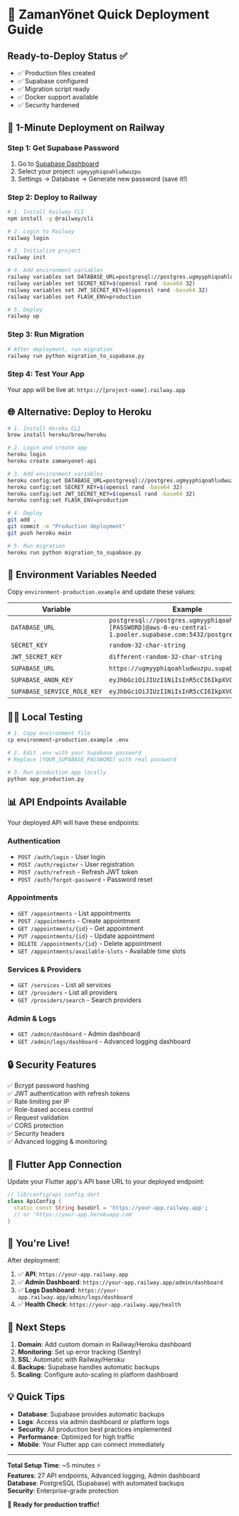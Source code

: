 # 🚀 ZamanYönet Quick Deployment Guide

## Ready-to-Deploy Status ✅
- ✅ Production files created
- ✅ Supabase configured  
- ✅ Migration script ready
- ✅ Docker support available
- ✅ Security hardened

## 🎯 1-Minute Deployment on Railway

### Step 1: Get Supabase Password
1. Go to [Supabase Dashboard](https://supabase.com/dashboard)
2. Select your project: `ugmyyphiqoahludwuzpu`
3. Settings → Database → Generate new password (save it!)

### Step 2: Deploy to Railway
```bash
# 1. Install Railway CLI
npm install -g @railway/cli

# 2. Login to Railway
railway login

# 3. Initialize project
railway init

# 4. Add environment variables
railway variables set DATABASE_URL=postgresql://postgres.ugmyyphiqoahludwuzpu:[YOUR_PASSWORD]@aws-0-eu-central-1.pooler.supabase.com:5432/postgres
railway variables set SECRET_KEY=$(openssl rand -base64 32)
railway variables set JWT_SECRET_KEY=$(openssl rand -base64 32)
railway variables set FLASK_ENV=production

# 5. Deploy
railway up
```

### Step 3: Run Migration
```bash
# After deployment, run migration
railway run python migration_to_supabase.py
```

### Step 4: Test Your App
Your app will be live at: `https://[project-name].railway.app`

## 🌐 Alternative: Deploy to Heroku

```bash
# 1. Install Heroku CLI
brew install heroku/brew/heroku

# 2. Login and create app
heroku login
heroku create zamanyonet-api

# 3. Add environment variables
heroku config:set DATABASE_URL=postgresql://postgres.ugmyyphiqoahludwuzpu:[YOUR_PASSWORD]@aws-0-eu-central-1.pooler.supabase.com:5432/postgres
heroku config:set SECRET_KEY=$(openssl rand -base64 32)
heroku config:set JWT_SECRET_KEY=$(openssl rand -base64 32)
heroku config:set FLASK_ENV=production

# 4. Deploy
git add .
git commit -m "Production deployment"
git push heroku main

# 5. Run migration
heroku run python migration_to_supabase.py
```

## 🔧 Environment Variables Needed

Copy `environment-production.example` and update these values:

| Variable | Example | Required |
|----------|---------|----------|
| `DATABASE_URL` | `postgresql://postgres.ugmyyphiqoahludwuzpu:[PASSWORD]@aws-0-eu-central-1.pooler.supabase.com:5432/postgres` | ✅ |
| `SECRET_KEY` | `random-32-char-string` | ✅ |
| `JWT_SECRET_KEY` | `different-random-32-char-string` | ✅ |
| `SUPABASE_URL` | `https://ugmyyphiqoahludwuzpu.supabase.co` | ✅ |
| `SUPABASE_ANON_KEY` | `eyJhbGciOiJIUzI1NiIsInR5cCI6IkpXVCJ9...` | ✅ |
| `SUPABASE_SERVICE_ROLE_KEY` | `eyJhbGciOiJIUzI1NiIsInR5cCI6IkpXVCJ9...` | ✅ |

## 🏃‍♂️ Local Testing

```bash
# 1. Copy environment file
cp environment-production.example .env

# 2. Edit .env with your Supabase password
# Replace [YOUR_SUPABASE_PASSWORD] with real password

# 3. Run production app locally
python app_production.py
```

## 📊 API Endpoints Available

Your deployed API will have these endpoints:

### Authentication
- `POST /auth/login` - User login
- `POST /auth/register` - User registration  
- `POST /auth/refresh` - Refresh JWT token
- `POST /auth/forgot-password` - Password reset

### Appointments
- `GET /appointments` - List appointments
- `POST /appointments` - Create appointment
- `GET /appointments/{id}` - Get appointment
- `PUT /appointments/{id}` - Update appointment
- `DELETE /appointments/{id}` - Delete appointment
- `GET /appointments/available-slots` - Available time slots

### Services & Providers
- `GET /services` - List all services
- `GET /providers` - List all providers
- `GET /providers/search` - Search providers

### Admin & Logs
- `GET /admin/dashboard` - Admin dashboard
- `GET /admin/logs/dashboard` - Advanced logging dashboard

## 🔒 Security Features

✅ Bcrypt password hashing  
✅ JWT authentication with refresh tokens  
✅ Rate limiting per IP  
✅ Role-based access control  
✅ Request validation  
✅ CORS protection  
✅ Security headers  
✅ Advanced logging & monitoring  

## 📱 Flutter App Connection

Update your Flutter app's API base URL to your deployed endpoint:

```dart
// lib/config/api_config.dart
class ApiConfig {
  static const String baseUrl = 'https://your-app.railway.app';
  // or 'https://your-app.herokuapp.com'
}
```

## 🎉 You're Live!

After deployment:

1. ✅ **API**: `https://your-app.railway.app`
2. ✅ **Admin Dashboard**: `https://your-app.railway.app/admin/dashboard`  
3. ✅ **Logs Dashboard**: `https://your-app.railway.app/admin/logs/dashboard`
4. ✅ **Health Check**: `https://your-app.railway.app/health`

## 🚨 Next Steps

1. **Domain**: Add custom domain in Railway/Heroku dashboard
2. **Monitoring**: Set up error tracking (Sentry)
3. **SSL**: Automatic with Railway/Heroku
4. **Backups**: Supabase handles automatic backups
5. **Scaling**: Configure auto-scaling in platform dashboard

## 💡 Quick Tips

- **Database**: Supabase provides automatic backups
- **Logs**: Access via admin dashboard or platform logs
- **Security**: All production best practices implemented
- **Performance**: Optimized for high traffic
- **Mobile**: Your Flutter app can connect immediately

---

**Total Setup Time**: ~5 minutes ⚡  
**Features**: 27 API endpoints, Advanced logging, Admin dashboard  
**Database**: PostgreSQL (Supabase) with automated backups  
**Security**: Enterprise-grade protection  

🎯 **Ready for production traffic!** 